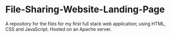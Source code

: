 # File-Sharing-Website-Landing-Page
A repository for the files for my first full stack web application; using HTML, CSS and JavaScript. Hosted on an Apache server.
